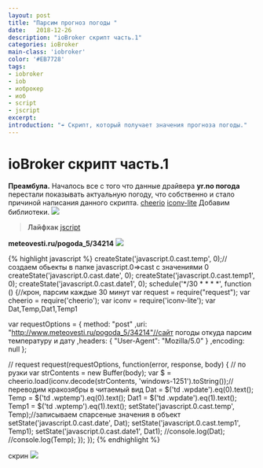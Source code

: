 ```yaml
---
layout: post
title: "Парсим прогноз погоды "
date:   2018-12-26
description: "ioBroker скрипт часть.1"
categories: ioBroker
main-class: 'iobroker'
color: '#EB7728'
tags:
- iobroker
- iob
- иоброкер
- иоб
- script
- jscript 
excerpt:
introduction: "☔️ Скрипт, который получает значения прогноза погоды."
---
```


# ioBroker скрипт часть.1
**Преамбула.**
Началось все с того что данные драйвера **yr.no погода** перестали показывать актуальную погоду, что собственно и стало
причиной написания данного скрипта. 
[cheerio][1]
[iconv-lite][2]
Добавим библиотеки.
![][6] 
>**Лайфхак** [jscript][3]

**meteovesti.ru/pogoda_5/34214**
![][4] 



{% highlight javascript %}
createState('javascript.0.cast.temp', 0);//создаем обьекты в папке javascript.0=>cast с значениями 0
createState('javascript.0.cast.date', 0);
createState('javascript.0.cast.temp1', 0);
createState('javascript.0.cast.date1', 0);
schedule('*/30 * * * *', function () {//крон, парсим каждые 30 минут
var request = require("request");
var cheerio = require('cheerio');
var iconv  = require('iconv-lite');
var Dat,Temp,Dat1,Temp1
 
var requestOptions  = { method: "post"
                ,uri: "http://www.meteovesti.ru/pogoda_5/34214"//сайт погоды откуда парсим температуру и дату
                ,headers: { "User-Agent": "Mozilla/5.0" }
                ,encoding: null
            };

// request 
request(requestOptions, function(error, response, body) {
  // по рузки
  var strContents = new Buffer(body);
  var $ = cheerio.load(iconv.decode(strContents, 'windows-1251').toString());//переводим кракозябры в читаемый вид
  Dat = $('td .wpdate').eq(0).text();
  Temp = $('td .wptemp').eq(0).text();
  Dat1 = $('td .wpdate').eq(1).text();
  Temp1 = $('td .wptemp').eq(1).text();
  setState('javascript.0.cast.temp', Temp);//записываем спарсеные значения в объект
  setState('javascript.0.cast.date', Dat);
  setState('javascript.0.cast.temp1', Temp1);
  setState('javascript.0.cast.date1', Dat1);
  //console.log(Dat); 
  //console.log(Temp);
 });
});
{% endhighlight %}

скрин 
![][5] 

[1]: https://github.com/cheeriojs/cheerio
[2]: https://github.com/ashtuchkin/iconv-lite
[3]: https://gist.github.com/developer-sdk/a70bbf570d36e119c4853bedcfdd29f3
[4]: /assets/image/salam/weather.png
[5]: /assets/image/salam/weather_obj.png
[6]: /assets/image/salam/parser_lib.png




